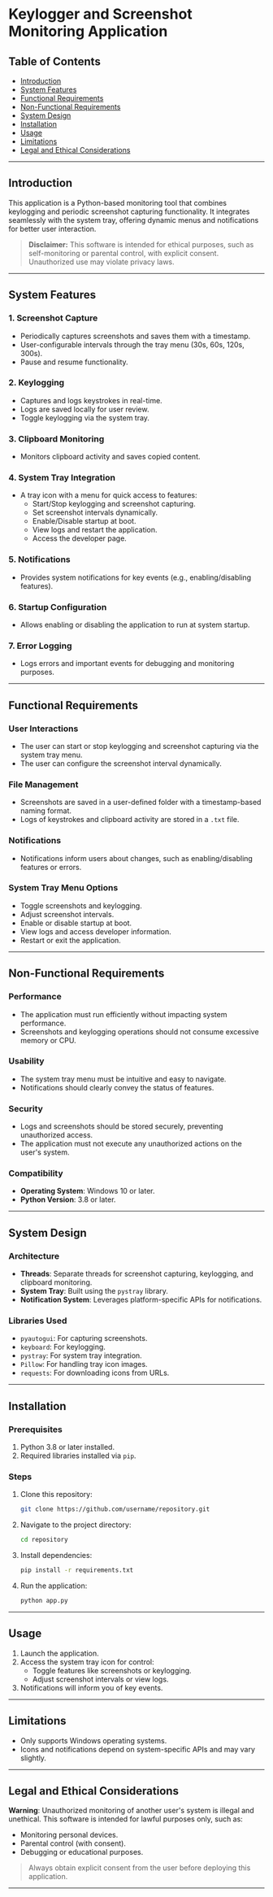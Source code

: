 # Keylogger and Screenshot Monitoring Application

## Table of Contents
- [Introduction](#introduction)
- [System Features](#system-features)
- [Functional Requirements](#functional-requirements)
- [Non-Functional Requirements](#non-functional-requirements)
- [System Design](#system-design)
- [Installation](#installation)
- [Usage](#usage)
- [Limitations](#limitations)
- [Legal and Ethical Considerations](#legal-and-ethical-considerations)

---

## Introduction

This application is a Python-based monitoring tool that combines keylogging and periodic screenshot capturing functionality. It integrates seamlessly with the system tray, offering dynamic menus and notifications for better user interaction. 

> **Disclaimer:** This software is intended for ethical purposes, such as self-monitoring or parental control, with explicit consent. Unauthorized use may violate privacy laws.

---

## System Features

### 1. **Screenshot Capture**
- Periodically captures screenshots and saves them with a timestamp.
- User-configurable intervals through the tray menu (30s, 60s, 120s, 300s).
- Pause and resume functionality.

### 2. **Keylogging**
- Captures and logs keystrokes in real-time.
- Logs are saved locally for user review.
- Toggle keylogging via the system tray.

### 3. **Clipboard Monitoring**
- Monitors clipboard activity and saves copied content.

### 4. **System Tray Integration**
- A tray icon with a menu for quick access to features:
  - Start/Stop keylogging and screenshot capturing.
  - Set screenshot intervals dynamically.
  - Enable/Disable startup at boot.
  - View logs and restart the application.
  - Access the developer page.

### 5. **Notifications**
- Provides system notifications for key events (e.g., enabling/disabling features).

### 6. **Startup Configuration**
- Allows enabling or disabling the application to run at system startup.

### 7. **Error Logging**
- Logs errors and important events for debugging and monitoring purposes.

---

## Functional Requirements

### User Interactions
- The user can start or stop keylogging and screenshot capturing via the system tray menu.
- The user can configure the screenshot interval dynamically.

### File Management
- Screenshots are saved in a user-defined folder with a timestamp-based naming format.
- Logs of keystrokes and clipboard activity are stored in a `.txt` file.

### Notifications
- Notifications inform users about changes, such as enabling/disabling features or errors.

### System Tray Menu Options
- Toggle screenshots and keylogging.
- Adjust screenshot intervals.
- Enable or disable startup at boot.
- View logs and access developer information.
- Restart or exit the application.

---

## Non-Functional Requirements

### Performance
- The application must run efficiently without impacting system performance.
- Screenshots and keylogging operations should not consume excessive memory or CPU.

### Usability
- The system tray menu must be intuitive and easy to navigate.
- Notifications should clearly convey the status of features.

### Security
- Logs and screenshots should be stored securely, preventing unauthorized access.
- The application must not execute any unauthorized actions on the user's system.

### Compatibility
- **Operating System**: Windows 10 or later.
- **Python Version**: 3.8 or later.

---

## System Design

### Architecture
- **Threads**: Separate threads for screenshot capturing, keylogging, and clipboard monitoring.
- **System Tray**: Built using the `pystray` library.
- **Notification System**: Leverages platform-specific APIs for notifications.

### Libraries Used
- `pyautogui`: For capturing screenshots.
- `keyboard`: For keylogging.
- `pystray`: For system tray integration.
- `Pillow`: For handling tray icon images.
- `requests`: For downloading icons from URLs.

---

## Installation

### Prerequisites
1. Python 3.8 or later installed.
2. Required libraries installed via `pip`.

### Steps
1. Clone this repository:
   ```bash
   git clone https://github.com/username/repository.git
   ```
2. Navigate to the project directory:
   ```bash
   cd repository
   ```
3. Install dependencies:
   ```bash
   pip install -r requirements.txt
   ```
4. Run the application:
   ```bash
   python app.py
   ```

---

## Usage

1. Launch the application.
2. Access the system tray icon for control:
   - Toggle features like screenshots or keylogging.
   - Adjust screenshot intervals or view logs.
3. Notifications will inform you of key events.

---

## Limitations

- Only supports Windows operating systems.
- Icons and notifications depend on system-specific APIs and may vary slightly.

---

## Legal and Ethical Considerations

**Warning**: Unauthorized monitoring of another user's system is illegal and unethical. This software is intended for lawful purposes only, such as:
- Monitoring personal devices.
- Parental control (with consent).
- Debugging or educational purposes.

> Always obtain explicit consent from the user before deploying this application.

---
